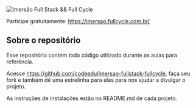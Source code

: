 ![Imersão Full Stack && Full Cycle](https://events-fullcycle.s3.amazonaws.com/events-fullcycle/static/site/img/grupo_4417.png)

Participe gratuitamente: https://imersao.fullcycle.com.br/

## Sobre o repositório
Esse repositório contém todo código utilizado durante as aulas para referência.

Acesse https://github.com/codeedu/imersao-fullstack-fullcycle, faça seu fork e também dê uma estrelinha para eles para nos ajudar a divulgar o projeto.

As instruções de instalações estão no README.md de cada projeto.
